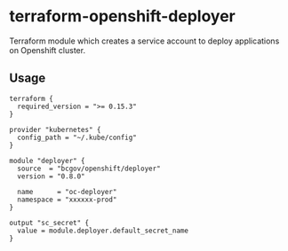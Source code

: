 # terraform-openshift-deployer

Terraform module which creates a service account to deploy applications on Openshift cluster.

## Usage

```hcl
terraform {
  required_version = ">= 0.15.3"
}

provider "kubernetes" {
  config_path = "~/.kube/config"
}

module "deployer" {
  source  = "bcgov/openshift/deployer"
  version = "0.8.0"

  name      = "oc-deployer"
  namespace = "xxxxxx-prod"
}

output "sc_secret" {
  value = module.deployer.default_secret_name
}
```
